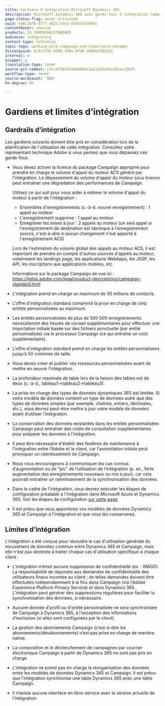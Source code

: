 ```yaml
---
title: Gardiens d'intégration Microsoft Dynamics 365
description: Microsoft Dynamics 365 avec garde-fous d'intégration Campaign Standard
page-status-flag: never-activated
uuid: ed6c1b76-87f7-4d23-b5e2-0765297a905c
contentOwner: sauviat
products: SG_CAMPAIGN/STANDARD
audience: integrating
content-type: reference
topic-tags: working-with-campaign-and-experience-manager
discoiquuid: 6c0c3c5b-b596-459e-87dd-a06bb7d633d2
internal: n
snippet: y
translation-type: tm+mt
source-git-commit: cd1cbf907eb160b6bbc1a2a2d3dd1c601ac13635
workflow-type: tm+mt
source-wordcount: '585'
ht-degree: 0%

---
```



# Gardiens et limites d’intégration

## Gardrails d’intégration

Les gardiens suivants doivent être pris en considération lors de la planification de l&#39;utilisation de cette intégration. Consultez votre représentant technique Adobe si vous pensez que vous dépassez ces garde-fous.

* Vous devez activer la licence du package Campaign approprié pour prendre en charge le volume d&#39;appel du moteur ACS généré par l&#39;intégration. Le dépassement du volume d&#39;appel du moteur sous licence peut entraîner une dégradation des performances de Campaign.

   Utilisez ce qui suit pour vous aider à estimer le volume d&#39;appel du moteur à partir de l&#39;intégration :

   * Ensembles d&#39;enregistrements (c.-à-d. nouvel enregistrement) : 1 appel au moteur
   * L&#39;enregistrement supprime : 1 appel au moteur
   * Enregistrer les mises à jour : 2 appels au moteur (un seul appel si l&#39;enregistrement de destination est identique à l&#39;enregistrement source, c&#39;est-à-dire si aucun changement n&#39;est apporté à l&#39;enregistrement ACS)

   Lors de l&#39;estimation du volume global des appels au moteur ACS, il est important de prendre en compte d&#39;autres sources d&#39;appels au moteur, notamment les landings page, les applications WebApps, les JSSP, les API, les inscriptions aux applications mobiles, etc.

   Informations sur le package Campaign de vue ici : https://helpx.adobe.com/legal/product-descriptions/campaign-standard.html

* L&#39;intégration prend en charge un maximum de 30 millions de contacts.

* L’offre d’intégration standard comprend la prise en charge de cinq entités personnalisées au maximum.

* Les entités personnalisées de plus de 500 000 enregistrements nécessiteront des heures de conseil supplémentaires pour effectuer une importation initiale basée sur des fichiers ponctuelle (par entité personnalisée) via le processus Campaign (ce qui entraîne un coût supplémentaire).

* L’offre d’intégration standard prend en charge les entités personnalisées jusqu’à 50 colonnes de taille.

* Vous devez créer et publier vos ressources personnalisées avant de mettre en oeuvre l’intégration.

* La profondeur maximale de table lors de la liaison des tables est de deux (c.-à-d., tableau1->tableau2->tableau3).

* La prise en charge des types de données dynamiques 365 est limitée. Si votre modèle de données contient un type de données autre que des types de données simples (par exemple, chaînes, entiers, décimales, etc.), vous devrez peut-être mettre à jour votre modèle de données avant d’utiliser l’intégration.

* La conservation des données existantes dans les entités personnalisées Campaign peut entraîner des coûts de consultation supplémentaires pour préparer les données à l’intégration.

* Il peut être nécessaire d&#39;établir des fenêtres de maintenance à l&#39;intégration entre l&#39;Adobe et le client, car l&#39;assimilation initiale peut provoquer un ralentissement de Campaign.

* Nous vous encourageons à communiquer les cas connus d’augmentation ou de &quot;pic&quot; de l’utilisation de l’intégration (p. ex., forte augmentation des enregistrements nouveaux ou mis à jour), car cela pourrait entraîner un ralentissement de la synchronisation des données.

* Dans le cadre de l&#39;intégration, vous devrez exécuter les étapes de configuration préalable à l&#39;intégration dans Microsoft Azure et Dynamics 365. Voir les étapes de configuration [sur cette page](../../integrating/using/configure-microsoft-dynamics-365-for-campaign-integration.md)

* Il est prévu que vous apporterez vos modèles de données Dynamics 365 et Campaign à l&#39;intégration et que vous les conserverez.

## Limites d’intégration

L&#39;intégration a été conçue pour résoudre le cas d&#39;utilisation générale du mouvement de données commun entre Dynamics 365 et Campaign, mais elle n&#39;est pas destinée à traiter chaque cas d&#39;utilisation spécifique à chaque client :

* L’intégration n’émet aucune suppression de confidentialité (ex. : RMGD). La responsabilité de répondre aux demandes de confidentialité des utilisateurs finaux incombe au client ; de telles demandes doivent être effectuées indépendamment à la fois dans Campaign (via l&#39;Adobe Experience Platform Privacy Service) et dans Dynamics 365. L’intégration peut générer des suppressions régulières pour faciliter la synchronisation des données, si nécessaire.

* Aucune donnée d&#39;profil ou d&#39;entité personnalisée ne sera synchronisée de Campaign à Dynamics 365, à l&#39;exception des informations d&#39;exclusion (si elles sont configurées par le client).

* La gestion des abonnements Campaign (c’est-à-dire les abonnements/désabonnements) n’est pas prise en charge de manière native.

* La composition et le déclenchement de campagnes par courrier électronique Campaign à partir de Dynamics 365 ne sont pas pris en charge.

* L&#39;intégration ne prend pas en charge la réorganisation des données entre les modèles de données Dynamics 365 et Campaign. Il est prévu que l&#39;intégration synchronise une table Dynamics 365 avec une table Campaign.

* Il n’existe aucune interface en libre-service avec la version actuelle de l’intégration.
